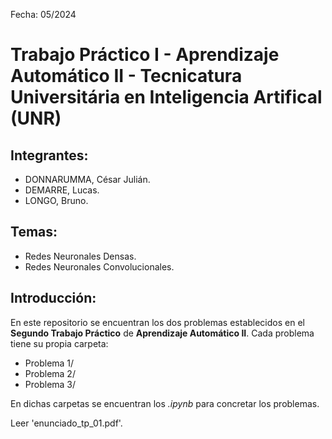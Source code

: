 Fecha: 05/2024

# Trabajo Práctico I - Aprendizaje Automático II - Tecnicatura Universitária en Inteligencia Artifical (UNR)

## Integrantes: 

* DONNARUMMA, César Julián.
* DEMARRE, Lucas.
* LONGO, Bruno.

## Temas:

* Redes Neuronales Densas.
* Redes Neuronales Convolucionales.

## Introducción:

En este repositorio se encuentran los dos problemas establecidos en el **Segundo Trabajo Práctico** de **Aprendizaje Automático II**. Cada problema tiene su propia carpeta:
* Problema 1/
* Problema 2/
* Problema 3/

En dichas carpetas se encuentran los *.ipynb* para concretar los problemas.

Leer 'enunciado_tp_01.pdf'.
